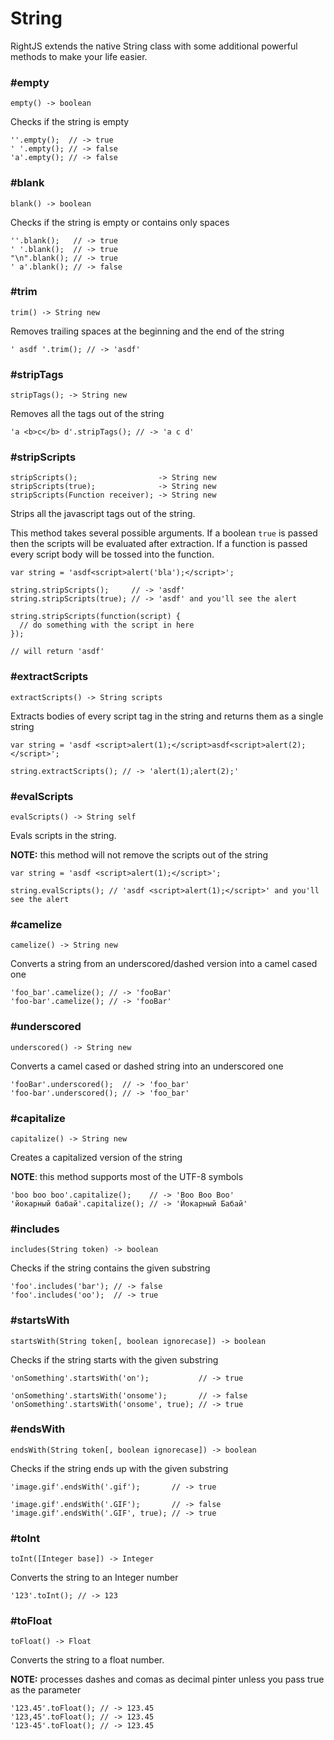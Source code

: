 # String

RightJS extends the native String class with some additional powerful methods 
to make your life easier.


### #empty

    empty() -> boolean

Checks if the string is empty

    ''.empty();  // -> true
    ' '.empty(); // -> false
    'a'.empty(); // -> false


### #blank

    blank() -> boolean

Checks if the string is empty or contains only spaces

    ''.blank();   // -> true
    ' '.blank();  // -> true
    "\n".blank(); // -> true
    ' a'.blank(); // -> false


### #trim

    trim() -> String new

Removes trailing spaces at the beginning and the end of the string

    ' asdf '.trim(); // -> 'asdf'


### #stripTags

    stripTags(); -> String new

Removes all the tags out of the string

    'a <b>c</b> d'.stripTags(); // -> 'a c d'


### #stripScripts

    stripScripts();                  -> String new
    stripScripts(true);              -> String new
    stripScripts(Function receiver); -> String new

Strips all the javascript tags out of the string.

This method takes several possible arguments. If a boolean `true` is passed 
then the scripts will be evaluated after extraction. If a function is passed
every script body will be tossed into the function.

    var string = 'asdf<script>alert('bla');</script>';
    
    string.stripScripts();     // -> 'asdf'
    string.stripScripts(true); // -> 'asdf' and you'll see the alert
    
    string.stripScripts(function(script) {
      // do something with the script in here
    });
    
    // will return 'asdf'


### #extractScripts

    extractScripts() -> String scripts

Extracts bodies of every script tag in the string and returns them as a 
single string

    var string = 'asdf <script>alert(1);</script>asdf<script>alert(2);</script>';
    
    string.extractScripts(); // -> 'alert(1);alert(2);'


### #evalScripts

    evalScripts() -> String self

Evals scripts in the string.

__NOTE:__ this method will not remove the scripts out of the string

    var string = 'asdf <script>alert(1);</script>';
    
    string.evalScripts(); // 'asdf <script>alert(1);</script>' and you'll see the alert


### #camelize

    camelize() -> String new

Converts a string from an underscored/dashed version into a camel cased one

    'foo_bar'.camelize(); // -> 'fooBar'
    'foo-bar'.camelize(); // -> 'fooBar'




### #underscored

    underscored() -> String new

Converts a camel cased or dashed string into an underscored one

    'fooBar'.underscored();  // -> 'foo_bar'
    'foo-bar'.underscored(); // -> 'foo_bar'


### #capitalize

    capitalize() -> String new

Creates a capitalized version of the string

__NOTE__: this method supports most of the UTF-8 symbols

    'boo boo boo'.capitalize();    // -> 'Boo Boo Boo'
    'йокарный бабай'.capitalize(); // -> 'Йокарный Бабай'



### #includes

    includes(String token) -> boolean

Checks if the string contains the given substring

    'foo'.includes('bar'); // -> false
    'foo'.includes('oo');  // -> true



### #startsWith

    startsWith(String token[, boolean ignorecase]) -> boolean

Checks if the string starts with the given substring

    'onSomething'.startsWith('on');           // -> true
    
    'onSomething'.startsWith('onsome');       // -> false
    'onSomething'.startsWith('onsome', true); // -> true



### #endsWith

    endsWith(String token[, boolean ignorecase]) -> boolean

Checks if the string ends up with the given substring

    'image.gif'.endsWith('.gif');       // -> true
    
    'image.gif'.endsWith('.GIF');       // -> false
    'image.gif'.endsWith('.GIF', true); // -> true



### #toInt

    toInt([Integer base]) -> Integer

Converts the string to an Integer number

    '123'.toInt(); // -> 123



### #toFloat

    toFloat() -> Float

Converts the string to a float number.

__NOTE:__ processes dashes and comas as decimal pinter unless you pass true as 
the parameter

    '123.45'.toFloat(); // -> 123.45
    '123,45'.toFloat(); // -> 123.45
    '123-45'.toFloat(); // -> 123.45


